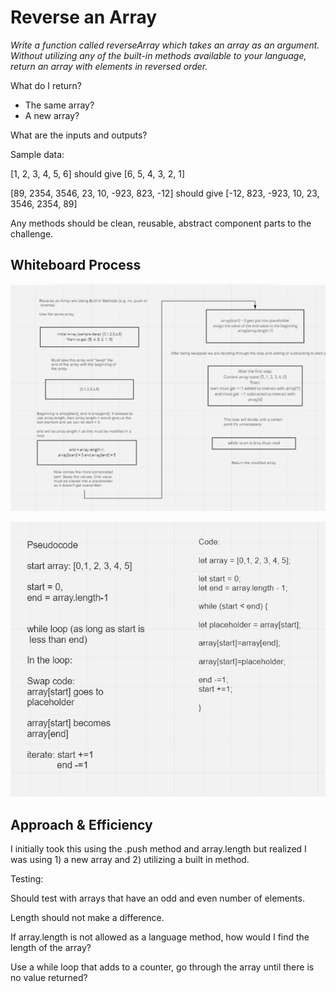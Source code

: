 # Reverse an Array

*Write a function called reverseArray which takes an array as an argument. Without utilizing any of the built-in methods available to your language, return an array with elements in reversed order.*

What do I return?
- The same array?
- A new array?

What are the inputs and outputs?

Sample data:

[1, 2, 3, 4, 5, 6] should give [6, 5, 4, 3, 2, 1]

[89, 2354, 3546, 23, 10, -923, 823, -12] should give [-12, 823, -923, 10, 23, 3546, 2354, 89]

Any methods should be clean, reusable, abstract component parts to the challenge.

## Whiteboard Process
![whiteboard](code1whiteboard.PNG)

![whiteboard2](code1pseudocode.PNG)

## Approach & Efficiency
I initially took this using the .push method and array.length but realized I was using 1) a new array and 2) utilizing a built in method.

Testing:

Should test with arrays that have an odd and even number of elements.

Length should not make a difference.

If array.length is not allowed as a language method, how would I find the length of the array?

Use a while loop that adds to a counter, go through the array until there is no value returned?